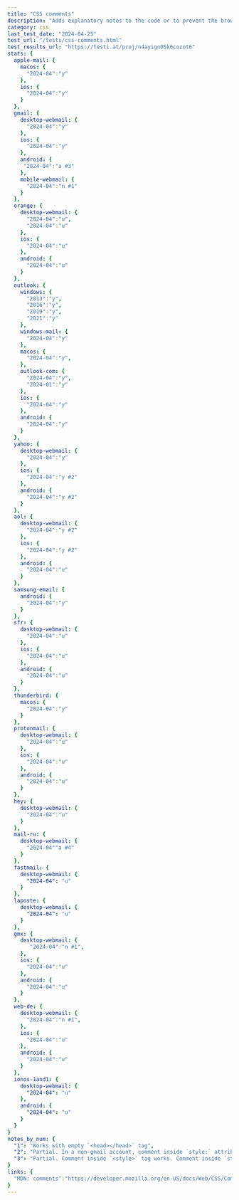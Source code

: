 ```yaml
---
title: "CSS comments"
description: "Adds explanatory notes to the code or to prevent the browser from interpreting specific parts of the style sheet"
category: css
last_test_date: "2024-04-25"
test_url: "/tests/css-comments.html"
test_results_url: "https://testi.at/proj/n4ayign05k6cozot6"
stats: {
  apple-mail: {
    macos: {
      "2024-04":"y"
    },
    ios: {
      "2024-04":"y"
    }
  },
  gmail: {
    desktop-webmail: {
      "2024-04":"y"
    },
    ios: {
      "2024-04":"y"
    },
    android: {
     "2024-04":"a #3"
    },
    mobile-webmail: {
      "2024-04":"n #1"
    }
  },
  orange: {
    desktop-webmail: {
      "2024-04":"u",
      "2024-04":"u"
    },
    ios: {
      "2024-04":"u"
    },
    android: {
      "2024-04":"u"
    }
  },
  outlook: {
    windows: {
      "2013":"y",
      "2016":"y",
      "2019":"y",
      "2021":"y"
    },
    windows-mail: {
      "2024-04":"y"
    },
    macos: {
      "2024-04":"y",
    },
    outlook-com: {
      "2024-04":"y",
      "2024-01":"y"
    },
    ios: {
      "2024-04":"y"
    },
    android: {
      "2024-04":"y"
    }
  },
  yahoo: {
    desktop-webmail: {
      "2024-04":"y"
    },
    ios: {
      "2024-04":"y #2"
    },
    android: {
      "2024-04":"y #2"
    }
  },
  aol: {
    desktop-webmail: {
      "2024-04":"y #2"
    },
    ios: {
      "2024-04":"y #2"
    },
    android: {
      "2024-04":"u"
    }
  },
  samsung-email: {
    android: {
      "2024-04":"y"
    }
  },
  sfr: {
    desktop-webmail: {
      "2024-04":"u"
    },
    ios: {
      "2024-04":"u"
    },
    android: {
      "2024-04":"u"
    }
  },
  thunderbird: {
    macos: {
      "2024-04":"y"
    }
  },
  protonmail: {
    desktop-webmail: {
      "2024-04":"u"
    },
    ios: {
      "2024-04":"u"
    },
    android: {
      "2024-04":"u"
    }
  },
  hey: {
    desktop-webmail: {
      "2024-04":"u"
    }
  },
  mail-ru: {
    desktop-webmail: {
      "2024-04""a #4"
    }
  },
  fastmail: {
    desktop-webmail: {
      "2024-04": "u"
    }
  },
  laposte: {
    desktop-webmail: {
      "2024-04": "u"
    }
  },
  gmx: {
    desktop-webmail: {
       "2024-04":"n #1",
    },
    ios: {
      "2024-04":"u"
    },
    android: {
      "2024-04":"u"
    }
  },
  web-de: {
    desktop-webmail: {
      "2024-04":"n #1",
    },
    ios: {
      "2024-04":"u"
    },
    android: {
      "2024-04":"u"
    }
  },
  ionos-1and1: {
    desktop-webmail: {
      "2024-04": "u"
    },
    android: {
      "2024-04": "u"
    }
  }
}
notes_by_num: {
  "1": "Works with empty `<head></head>` tag",
  "2": "Partial. In a non-gmail account, comment inside `style:` attribute works. Comment inside `<style>` tag strips the whole tag."
  "3": "Partial. Comment inside `<style>` tag works. Comment inside `style:` attribute strips the whole attribute."
}
links: {
  "MDN: comments":"https://developer.mozilla.org/en-US/docs/Web/CSS/Comments"
}
---
```

